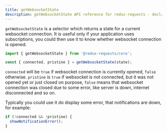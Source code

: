```yaml
---
title: getWebsocketState
description: getWebsocketState API reference for redux-requests - declarative AJAX requests and automatic network state management for single-page applications
---
```


`getWebsocketState` is a selector which returns a state for a current websocket connection. It is useful only if your application uses
subscriptions, you could then use it to know whether websocket connection is opened.

```js
import { getWebsocketState } from '@redux-requests/core';

const { connected, pristine } = getWebsocketState(state);
```

`connected` will be `true` if websocket connection is currently opened, `false` otherwise.
`pristine` is `true` if websocket is not connected, but it was not opened yet or just closed on purpose, `false` means
that websocket connection was closed due to some error, like server is down, internet disconnected and so on.

Typically you could use it do display some error, that notifications are down, for example:

```js
if (!connected && !pristine) {
  showNotificationError();
}
```

